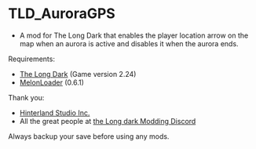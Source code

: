 # TLD_AuroraGPS

- A mod for The Long Dark that enables the player location arrow on the map when an aurora is active and disables it when the aurora ends.

Requirements:
- [The Long Dark](https://www.thelongdark.com/) (Game version 2.24)
- [MelonLoader](https://github.com/LavaGang/MelonLoader/) (0.6.1)

Thank you:

- [Hinterland Studio Inc.](https://hinterlandgames.com/)
- All the great people at [the Long dark Modding Discord](https://discord.com/channels/322211727192358914/371713326725726209)

Always backup your save before using any mods.
